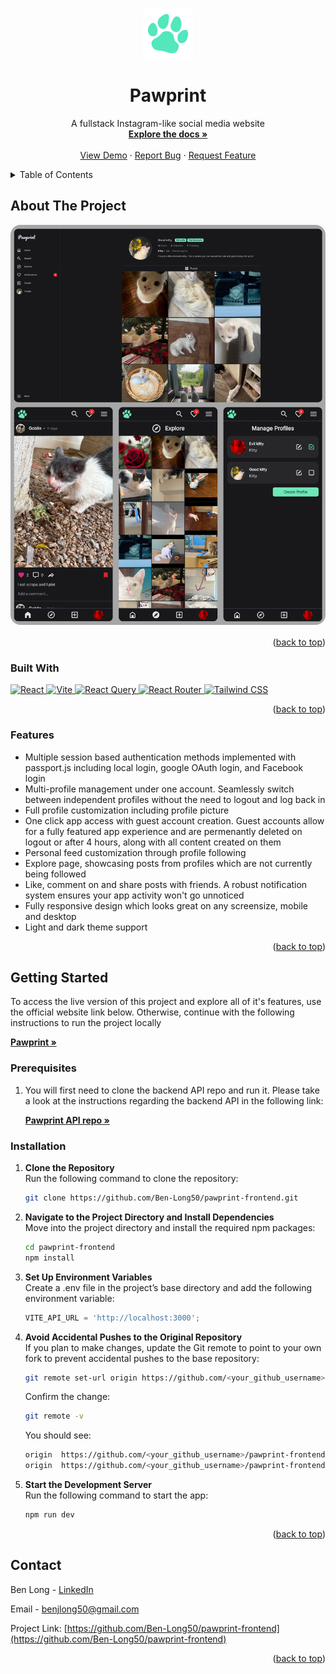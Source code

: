 <!-- Improved compatibility of back to top link: See: https://github.com/othneildrew/Best-README-Template/pull/73 -->

<a id="readme-top"></a>

<!--
*** Thanks for checking out the Best-README-Template. If you have a suggestion
*** that would make this better, please fork the repo and create a pull request
*** or simply open an issue with the tag "enhancement".
*** Don't forget to give the project a star!
*** Thanks again! Now go create something AMAZING! :D
-->

<!-- PROJECT SHIELDS -->
<!--
*** I'm using markdown "reference style" links for readability.
*** Reference links are enclosed in brackets [ ] instead of parentheses ( ).
*** See the bottom of this document for the declaration of the reference variables
*** for contributors-url, forks-url, etc. This is an optional, concise syntax you may use.
*** https://www.markdownguide.org/basic-syntax/#reference-style-links
-->

<!-- PROJECT LOGO -->
<br />
<div align="center">
  <a href="https://github.com/Ben-Long50/pawprint-frontend.git">
    <img src="public/paw.svg" alt="Logo" width="80" height="80">
  </a>

<h1 align="center">Pawprint</h1>

  <p align="center">
    A fullstack Instagram-like social media website
    <br />
    <a href="https://github.com/Ben-Long50/pawprint-frontend.git"><strong>Explore the docs »</strong></a>
    <br />
    <br />
    <a href="https://pawprint-social.com/">View Demo</a>
    ·
    <a href="https://github.com/Ben-Long50/pawprint-frontend/issues/new?labels=bug&template=bug-report---.md">Report Bug</a>
    ·
    <a href="https://github.com/Ben-Long50/pawprint-frontend/issues/new?labels=enhancement&template=feature-request---.md">Request Feature</a>
  </p>
</div>

<!-- TABLE OF CONTENTS -->
<details>
  <summary>Table of Contents</summary>
  <ol>
    <li>
      <a href="#about-the-project">About The Project</a>
      <ul>
        <li><a href="#built-with">Built With</a></li>
        <li><a href="#features">Features</a></li>
      </ul>
    </li>
    <li>
      <a href="#getting-started">Getting Started</a>
      <ul>
        <li><a href="#prerequisites">Prerequisites</a></li>
        <li><a href="#installation">Installation</a></li>
      </ul>
    </li>
    <li><a href="#contact">Contact</a></li>
  </ol>
</details>

<!-- ABOUT THE PROJECT -->

## About The Project

<a href="https://pawprint-social.com">
  <img style="border-radius: 1rem" src="public/pawprint-screenshots.png" alt="Profile Screen Shot" >
</a>

<p style="margin-top: 1rem" align="right">(<a href="#readme-top">back to top</a>)</p>

### Built With

<a href="https://reactjs.org">
  <img src="https://img.shields.io/badge/React-20232A?style=for-the-badge&logo=react&logoColor=61DAFB" height="40" alt="React">
</a>

<a href="https://vitejs.dev">
  <img src="https://img.shields.io/badge/Vite-646CFF?style=for-the-badge&logo=vite&logoColor=white" height="40" alt="Vite" />
</a>

<a href="https://react-query.tanstack.com">
  <img src="https://img.shields.io/badge/React_Query-FF4154?style=for-the-badge&logo=reactquery&logoColor=white" height="40" alt="React Query" />
</a>

<a href="https://reactrouter.com">
  <img src="https://img.shields.io/badge/React_Router-CA4245?style=for-the-badge&logo=react-router&logoColor=white" height="40" alt="React Router" />
</a>

<a href="https://tailwindcss.com">
  <img src="https://img.shields.io/badge/Tailwind_CSS-06B6D4?style=for-the-badge&logo=tailwindcss&logoColor=white" height="40" alt="Tailwind CSS" />
</a>

<p align="right">(<a href="#readme-top">back to top</a>)</p>

<!-- FEATURES -->

### Features

- Multiple session based authentication methods implemented with passport.js including local login, google OAuth login, and Facebook login
- Multi-profile management under one account. Seamlessly switch between independent profiles without the need to logout and log back in
- Full profile customization including profile picture
- One click app access with guest account creation. Guest accounts allow for a fully featured app experience and are permenantly deleted on logout or after 4 hours, along with all content created on them
- Personal feed customization through profile following
- Explore page, showcasing posts from profiles which are not currently being followed
- Like, comment on and share posts with friends. A robust notification system ensures your app activity won't go unnoticed
- Fully responsive design which looks great on any screensize, mobile and desktop
- Light and dark theme support
<p align="right">(<a href="#readme-top">back to top</a>)</p>

<!-- GETTING STARTED -->

## Getting Started

To access the live version of this project and explore all of it's features, use the official website link below. Otherwise, continue with the following instructions to run the project locally

<a href="https://pawprint-social.com">
  <strong>Pawprint »</strong>
</a>

### Prerequisites

1. You will first need to clone the backend API repo and run it. Please take a look at the instructions regarding the backend API in the following link:

   <a href="https://github.com/Ben-Long50/pawprint-backend.git"><strong>Pawprint API repo »</strong></a>

### Installation

1. **Clone the Repository**  
   Run the following command to clone the repository:
   ```sh
   git clone https://github.com/Ben-Long50/pawprint-frontend.git
   ```
2. **Navigate to the Project Directory and Install Dependencies**  
   Move into the project directory and install the required npm packages:
   ```sh
   cd pawprint-frontend
   npm install
   ```
3. **Set Up Environment Variables**  
   Create a .env file in the project’s base directory and add the following environment variable:
   ```js
   VITE_API_URL = 'http://localhost:3000';
   ```
4. **Avoid Accidental Pushes to the Original Repository**  
   If you plan to make changes, update the Git remote to point to your own fork to prevent accidental pushes to the base repository:

   ```sh
   git remote set-url origin https://github.com/<your_github_username>/pawprint-frontend.git
   ```

   Confirm the change:

   ```sh
   git remote -v
   ```

   You should see:

   ```sh
   origin  https://github.com/<your_github_username>/pawprint-frontend.git (fetch)
   origin  https://github.com/<your_github_username>/pawprint-frontend.git (push)
   ```

5. **Start the Development Server**  
   Run the following command to start the app:
   ```sh
   npm run dev
   ```

<p align="right">(<a href="#readme-top">back to top</a>)</p>

<!-- CONTACT -->

## Contact

Ben Long - [LinkedIn](https://www.linkedin.com/in/ben-long-4ba566129/)

Email - benjlong50@gmail.com

Project Link: [https://github.com/Ben-Long50/pawprint-frontend](https://github.com/Ben-Long50/pawprint-frontend)

<p align="right">(<a href="#readme-top">back to top</a>)</p>

<!-- MARKDOWN LINKS & IMAGES -->
<!-- https://www.markdownguide.org/basic-syntax/#reference-style-links -->
